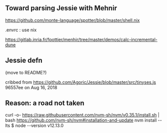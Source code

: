 ## Toward parsing Jessie with Mehnir

https://github.com/monte-language/spotter/blob/master/shell.nix

.envrc : use nix

https://gitlab.inria.fr/fpottier/menhir/tree/master/demos/calc-incremental-dune

## Jessie defn

(move to README?)

cribbed from https://github.com/Agoric/Jessie/blob/master/src/tinyses.js
96557ee on Aug 16, 2018


## Reason: a road not taken

curl -o- https://raw.githubusercontent.com/nvm-sh/nvm/v0.35.1/install.sh | bash
https://github.com/nvm-sh/nvm#installation-and-update
nvm install --lts
$ node --version
v12.13.0



